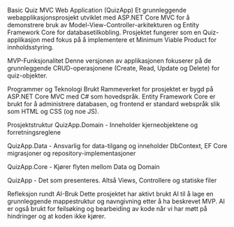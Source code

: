 

Basic Quiz MVC Web Application (QuizApp)
Et grunnleggende webapplikasjonsprosjekt utviklet med ASP.NET Core MVC for å demonstrere bruk av Model-View-Controller-arkitekturen og Entity Framework Core for databasetilkobling. Prosjektet fungerer som en Quiz-applikasjon med fokus på å implementere et Minimum Viable Product for innholdsstyring.

MVP-Funksjonalitet
Denne versjonen av applikasjonen fokuserer på de grunnleggende CRUD-operasjonene (Create, Read, Update og Delete) for quiz-objekter.

Programmer og Teknologi Brukt
Rammeverket for prosjektet er bygd på ASP.NET Core MVC med C# som hovedspråk. Entity Framework Core er brukt for å administrere databasen, og frontend er standard webspråk slik som HTML og CSS (og noe JS).

Prosjektstruktur
QuizApp.Domain - Inneholder kjerneobjektene og forretningsreglene

QuizApp.Data - Ansvarlig for data-tilgang og inneholder DbContext, EF Core migrasjoner og repository-implementasjoner

QuizApp.Core - Kjører flyten mellom Data og Domain

QuizApp - Det som presenteres. Altså Views, Controllere og statiske filer

Refleksjon rundt AI-Bruk
Dette prosjektet har aktivt brukt AI til å lage en grunnleggende mappestruktur og navngivning etter å ha beskrevet MVP. AI er også brukt for feilsøking og bearbeiding av kode når vi har møtt på hindringer og at koden ikke kjører.

